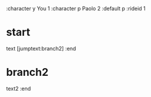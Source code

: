 :character y You 1
:character p Paolo 2
:default p
:rideid 1

# start

text [jumptext:branch2]
:end

# branch2

text2
:end
